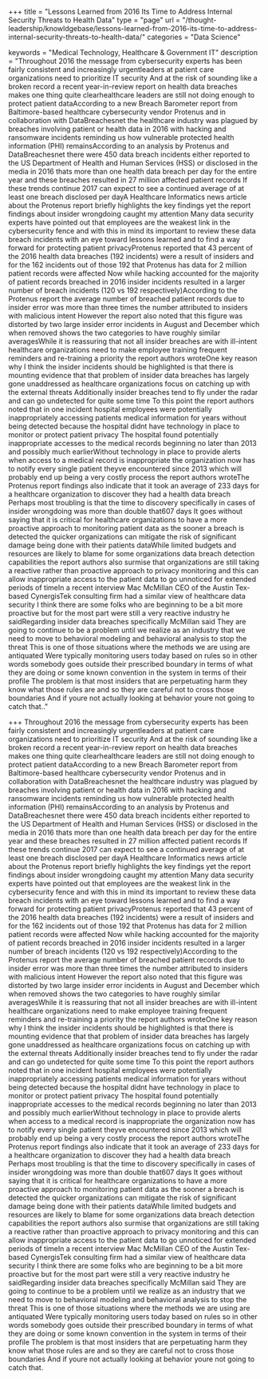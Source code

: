 +++
title = "Lessons Learned from 2016 Its Time to Address Internal Security Threats to Health Data"
type =  "page"
url = "/thought-leadership/knowldgebase/lessons-learned-from-2016-its-time-to-address-internal-security-threats-to-health-data/"
categories = "Data Science"

keywords = "Medical Technology, Healthcare & Government IT"
description = "Throughout 2016 the message from cybersecurity experts has been fairly consistent and increasingly urgentleaders at patient care organizations need to prioritize IT security And at the risk of sounding like a broken record a recent year-in-review report on health data breaches makes one thing quite clearhealthcare leaders are still not doing enough to protect patient dataAccording to a new Breach Barometer report from Baltimore-based healthcare cybersecurity vendor Protenus and in collaboration with DataBreachesnet the healthcare industry was plagued by breaches involving patient or health data in 2016 with hacking and ransomware incidents reminding us how vulnerable protected health information (PHI) remainsAccording to an analysis by Protenus and DataBreachesnet there were 450 data breach incidents either reported to the US Department of Health and Human Services (HSS) or disclosed in the media in 2016 thats more than one health data breach per day for the entire year and these breaches resulted in 27 million affected patient records If these trends continue 2017 can expect to see a continued average of at least one breach disclosed per dayA Healthcare Informatics news article about the Protenus report briefly highlights the key findings yet the report findings about insider wrongdoing caught my attention Many data security experts have pointed out that employees are the weakest link in the cybersecurity fence and with this in mind its important to review these data breach incidents with an eye toward lessons learned and to find a way forward for protecting patient privacyProtenus reported that 43 percent of the 2016 health data breaches (192 incidents) were a result of insiders and for the 162 incidents out of those 192 that Protenus has data for 2 million patient records were affected Now while hacking accounted for the majority of patient records breached in 2016 insider incidents resulted in a larger number of breach incidents (120 vs 192 respectively)According to the Protenus report the average number of breached patient records due to insider error was more than three times the number attributed to insiders with malicious intent However the report also noted that this figure was distorted by two large insider error incidents in August and December which when removed shows the two categories to have roughly similar averagesWhile it is reassuring that not all insider breaches are with ill-intent healthcare organizations need to make employee training frequent reminders and re-training a priority the report authors wroteOne key reason why I think the insider incidents should be highlighted is that there is mounting evidence that that problem of insider data breaches has largely gone unaddressed as healthcare organizations focus on catching up with the external threats Additionally insider breaches tend to fly under the radar and can go undetected for quite some time To this point the report authors noted that in one incident hospital employees were potentially inappropriately accessing patients medical information for years without being detected because the hospital didnt have technology in place to monitor or protect patient privacy The hospital found potentially inappropriate accesses to the medical records beginning no later than 2013 and possibly much earlierWithout technology in place to provide alerts when access to a medical record is inappropriate the organization now has to notify every single patient theyve encountered since 2013 which will probably end up being a very costly process the report authors wroteThe Protenus report findings also indicate that it took an average of 233 days for a healthcare organization to discover they had a health data breach Perhaps most troubling is that the time to discovery specifically in cases of insider wrongdoing was more than double that607 days It goes without saying that it is critical for healthcare organizations to have a more proactive approach to monitoring patient data as the sooner a breach is detected the quicker organizations can mitigate the risk of significant damage being done with their patients dataWhile limited budgets and resources are likely to blame for some organizations data breach detection capabilities the report authors also surmise that organizations are still taking a reactive rather than proactive approach to privacy monitoring and this can allow inappropriate access to the patient data to go unnoticed for extended periods of timeIn a recent interview Mac McMillan CEO of the Austin Tex-based CynergisTek consulting firm had a similar view of healthcare data security I think there are some folks who are beginning to be a bit more proactive but for the most part were still a very reactive industry he saidRegarding insider data breaches specifically McMillan said They are going to continue to be a problem until we realize as an industry that we need to move to behavioral modeling and behavioral analysis to stop the threat This is one of those situations where the methods we are using are antiquated Were typically monitoring users today based on rules so in other words somebody goes outside their prescribed boundary in terms of what they are doing or some known convention in the system in terms of their profile The problem is that most insiders that are perpetuating harm they know what those rules are and so they are careful not to cross those boundaries And if youre not actually looking at behavior youre not going to catch that.."
 

+++
Throughout 2016 the message from cybersecurity experts has been fairly consistent and increasingly urgentleaders at patient care organizations need to prioritize IT security And at the risk of sounding like a broken record a recent year-in-review report on health data breaches makes one thing quite clearhealthcare leaders are still not doing enough to protect patient dataAccording to a new Breach Barometer report from Baltimore-based healthcare cybersecurity vendor Protenus and in collaboration with DataBreachesnet the healthcare industry was plagued by breaches involving patient or health data in 2016 with hacking and ransomware incidents reminding us how vulnerable protected health information (PHI) remainsAccording to an analysis by Protenus and DataBreachesnet there were 450 data breach incidents either reported to the US Department of Health and Human Services (HSS) or disclosed in the media in 2016 thats more than one health data breach per day for the entire year and these breaches resulted in 27 million affected patient records If these trends continue 2017 can expect to see a continued average of at least one breach disclosed per dayA Healthcare Informatics news article about the Protenus report briefly highlights the key findings yet the report findings about insider wrongdoing caught my attention Many data security experts have pointed out that employees are the weakest link in the cybersecurity fence and with this in mind its important to review these data breach incidents with an eye toward lessons learned and to find a way forward for protecting patient privacyProtenus reported that 43 percent of the 2016 health data breaches (192 incidents) were a result of insiders and for the 162 incidents out of those 192 that Protenus has data for 2 million patient records were affected Now while hacking accounted for the majority of patient records breached in 2016 insider incidents resulted in a larger number of breach incidents (120 vs 192 respectively)According to the Protenus report the average number of breached patient records due to insider error was more than three times the number attributed to insiders with malicious intent However the report also noted that this figure was distorted by two large insider error incidents in August and December which when removed shows the two categories to have roughly similar averagesWhile it is reassuring that not all insider breaches are with ill-intent healthcare organizations need to make employee training frequent reminders and re-training a priority the report authors wroteOne key reason why I think the insider incidents should be highlighted is that there is mounting evidence that that problem of insider data breaches has largely gone unaddressed as healthcare organizations focus on catching up with the external threats Additionally insider breaches tend to fly under the radar and can go undetected for quite some time To this point the report authors noted that in one incident hospital employees were potentially inappropriately accessing patients medical information for years without being detected because the hospital didnt have technology in place to monitor or protect patient privacy The hospital found potentially inappropriate accesses to the medical records beginning no later than 2013 and possibly much earlierWithout technology in place to provide alerts when access to a medical record is inappropriate the organization now has to notify every single patient theyve encountered since 2013 which will probably end up being a very costly process the report authors wroteThe Protenus report findings also indicate that it took an average of 233 days for a healthcare organization to discover they had a health data breach Perhaps most troubling is that the time to discovery specifically in cases of insider wrongdoing was more than double that607 days It goes without saying that it is critical for healthcare organizations to have a more proactive approach to monitoring patient data as the sooner a breach is detected the quicker organizations can mitigate the risk of significant damage being done with their patients dataWhile limited budgets and resources are likely to blame for some organizations data breach detection capabilities the report authors also surmise that organizations are still taking a reactive rather than proactive approach to privacy monitoring and this can allow inappropriate access to the patient data to go unnoticed for extended periods of timeIn a recent interview Mac McMillan CEO of the Austin Tex-based CynergisTek consulting firm had a similar view of healthcare data security I think there are some folks who are beginning to be a bit more proactive but for the most part were still a very reactive industry he saidRegarding insider data breaches specifically McMillan said They are going to continue to be a problem until we realize as an industry that we need to move to behavioral modeling and behavioral analysis to stop the threat This is one of those situations where the methods we are using are antiquated Were typically monitoring users today based on rules so in other words somebody goes outside their prescribed boundary in terms of what they are doing or some known convention in the system in terms of their profile The problem is that most insiders that are perpetuating harm they know what those rules are and so they are careful not to cross those boundaries And if youre not actually looking at behavior youre not going to catch that.